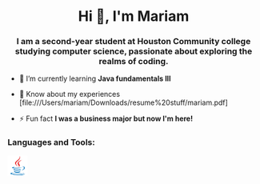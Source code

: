<h1 align="center">Hi 👋, I'm Mariam</h1>
<h3 align="center">I am a second-year student at Houston Community college studying computer science, passionate about exploring the realms of coding.</h3>

- 🌱 I’m currently learning **Java fundamentals III**

- 📄 Know about my experiences [file:///Users/mariam/Downloads/resume%20stuff/mariam.pdf] 

- ⚡ Fun fact **I was a business major but now I'm here!**


<h3 align="left">Languages and Tools:</h3>
<p align="left"> <a href="https://www.java.com" target="_blank" rel="noreferrer"> <img src="https://raw.githubusercontent.com/devicons/devicon/master/icons/java/java-original.svg" alt="java" width="40" height="40"/> </a> </p>

